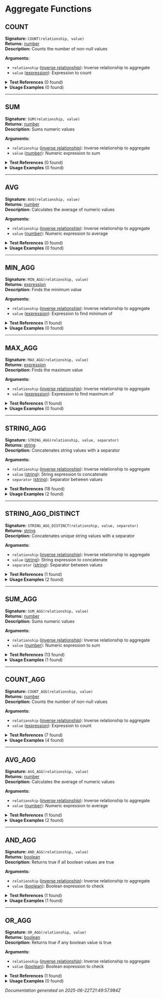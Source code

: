 # Aggregate Functions


## COUNT

**Signature:** `COUNT(relationship, value)`  
**Returns:** [number](../types.md#number)  
**Description:** Counts the number of non-null values

**Arguments:**
- `relationship` ([inverse relationship](../types.md#inverse-relationship)): Inverse relationship to aggregate
- `value` ([expression](../types.md#expression)): Expression to count


<details>
<summary><strong>Test References</strong> (0 found)</summary>

No test references found for this function.
</details>

<details>
<summary><strong>Usage Examples</strong> (0 found)</summary>

No usage examples found for this function.
</details>

---

## SUM

**Signature:** `SUM(relationship, value)`  
**Returns:** [number](../types.md#number)  
**Description:** Sums numeric values

**Arguments:**
- `relationship` ([inverse relationship](../types.md#inverse-relationship)): Inverse relationship to aggregate
- `value` ([number](../types.md#number)): Numeric expression to sum


<details>
<summary><strong>Test References</strong> (0 found)</summary>

No test references found for this function.
</details>

<details>
<summary><strong>Usage Examples</strong> (0 found)</summary>

No usage examples found for this function.
</details>

---

## AVG

**Signature:** `AVG(relationship, value)`  
**Returns:** [number](../types.md#number)  
**Description:** Calculates the average of numeric values

**Arguments:**
- `relationship` ([inverse relationship](../types.md#inverse-relationship)): Inverse relationship to aggregate
- `value` ([number](../types.md#number)): Numeric expression to average


<details>
<summary><strong>Test References</strong> (0 found)</summary>

No test references found for this function.
</details>

<details>
<summary><strong>Usage Examples</strong> (0 found)</summary>

No usage examples found for this function.
</details>

---

## MIN_AGG

**Signature:** `MIN_AGG(relationship, value)`  
**Returns:** [expression](../types.md#expression)  
**Description:** Finds the minimum value

**Arguments:**
- `relationship` ([inverse relationship](../types.md#inverse-relationship)): Inverse relationship to aggregate
- `value` ([expression](../types.md#expression)): Expression to find minimum of


<details>
<summary><strong>Test References</strong> (1 found)</summary>

- **aggregate-functions.test.js** (1 reference)
  - [Line 58](/tests/aggregate-functions.test.js#L58): `const result = evaluateFormula('MIN_AGG(rep_links_submission, commission_percentage)', relationshipContext);`
</details>

<details>
<summary><strong>Usage Examples</strong> (0 found)</summary>

No usage examples found for this function.
</details>

---

## MAX_AGG

**Signature:** `MAX_AGG(relationship, value)`  
**Returns:** [expression](../types.md#expression)  
**Description:** Finds the maximum value

**Arguments:**
- `relationship` ([inverse relationship](../types.md#inverse-relationship)): Inverse relationship to aggregate
- `value` ([expression](../types.md#expression)): Expression to find maximum of


<details>
<summary><strong>Test References</strong> (1 found)</summary>

- **aggregate-functions.test.js** (1 reference)
  - [Line 65](/tests/aggregate-functions.test.js#L65): `const result = evaluateFormula('MAX_AGG(rep_links_submission, commission_percentage)', relationshipContext);`
</details>

<details>
<summary><strong>Usage Examples</strong> (0 found)</summary>

No usage examples found for this function.
</details>

---

## STRING_AGG

**Signature:** `STRING_AGG(relationship, value, separator)`  
**Returns:** [string](../types.md#string)  
**Description:** Concatenates string values with a separator

**Arguments:**
- `relationship` ([inverse relationship](../types.md#inverse-relationship)): Inverse relationship to aggregate
- `value` ([string](../types.md#string)): String expression to concatenate
- `separator` ([string](../types.md#string)): Separator between values


<details>
<summary><strong>Test References</strong> (18 found)</summary>

- **aggregate-functions.test.js** (10 references)
  - [Line 14](/tests/aggregate-functions.test.js#L14): `const result = evaluateFormula('STRING_AGG(rep_links_submission, commission_percentage, ",")', relationshipContext);`
  - [Line 22](/tests/aggregate-functions.test.js#L22): `const result = evaluateFormula('STRING_AGG(rep_links_submission, rep_rel.name, ",")', relationshipContext);`
  - [Line 111](/tests/aggregate-functions.test.js#L111): `const result = evaluateFormula('STRING_AGG(rep_links_submission, rep_rel.name, ",")', relationshipContext);`
  - [Line 126](/tests/aggregate-functions.test.js#L126): `const result = evaluateFormula('STRING_AGG(submissions_merchant.rep_links_submission, rep_rel.name, ",")', relationshipContext);`
  - [Line 177](/tests/aggregate-functions.test.js#L177): `evaluateFormula('STRING_AGG(rela.relb.relc.reld.rele.relf.relg.relh, value, ",")', relationshipContext);`
  - [Line 208](/tests/aggregate-functions.test.js#L208): `const result = evaluateFormula('STRING_AGG(submissions_merchant.locations_merchant.staff_location, name, ",")', relationshipContext);`
  - [Line 225](/tests/aggregate-functions.test.js#L225): `() => evaluateFormula('STRING_AGG(rep_links_submission)', relationshipContext),`
  - [Line 249](/tests/aggregate-functions.test.js#L249): `() => evaluateFormula('STRING_AGG(rep_links_submission, commission_percentage, 123)', relationshipContext),`
  - [Line 269](/tests/aggregate-functions.test.js#L269): `() => evaluateFormula('STRING_AGG(unknown_table.unknown_field, value, ",")', relationshipContext),`
  - [Line 279](/tests/aggregate-functions.test.js#L279): `evaluateFormula('STRING_AGG(rep_links_submission.invalid_relationship, value, ",")', relationshipContext);`

- **compiler-modularization.test.js** (8 references)
  - [Line 156](/tests/compiler-modularization.test.js#L156): `const result = evaluateFormula('STRING_AGG(rep_links, rep_rel.name, ", ")', baseContext);`
  - [Line 182](/tests/compiler-modularization.test.js#L182): `const result1 = evaluateFormula('STRING_AGG(rep_links, rep_rel.name, ", ")', baseContext);`
  - [Line 183](/tests/compiler-modularization.test.js#L183): `const result2 = evaluateFormula('STRING_AGG(rep_links, rep_rel.name, ", ")', baseContext);`
  - [Line 190](/tests/compiler-modularization.test.js#L190): `const result1 = evaluateFormula('STRING_AGG(rep_links, rep_rel.name, ", ")', baseContext);`
  - [Line 191](/tests/compiler-modularization.test.js#L191): `const result2 = evaluateFormula('STRING_AGG(rep_links, rep_rel.rate, ", ")', baseContext);`
  - [Line 221](/tests/compiler-modularization.test.js#L221): `rep_names: evaluateFormula('STRING_AGG(rep_links, rep_rel.name, ", ")', baseContext),`
  - [Line 239](/tests/compiler-modularization.test.js#L239): `complex_calc: evaluateFormula('IF(amount > 100, merchant_rel.name & " - " & STRING_AGG(rep_links, rep_rel.name, ", "), "simple")', baseContext)`
  - [Line 266](/tests/compiler-modularization.test.js#L266): `evaluateFormula('STRING_AGG(unknown_rel, name, ", ")', baseContext);`
</details>

<details>
<summary><strong>Usage Examples</strong> (2 found)</summary>

- **examples/table/submission/business_summary.formula** (1 reference)
  - [Line 1](/examples/table/submission/business_summary.formula#L1): `merchant_rel.business_name & " - $" & STRING(ROUND(amount, 2)) & " - Commission: " & STRING_AGG(rep_links_submission, STRING(commission_percentage) & "%", ", ")`

- **examples/table/submission/rep_analysis.formula** (1 reference)
  - [Line 1](/examples/table/submission/rep_analysis.formula#L1): `IF(AND_AGG(rep_links_submission, commission_percentage > 0), "All reps have commission", "Some reps without commission") & " | High performers: " & STRING_AGG(rep_links_submission, IF(commission_percentage > 5, rep_rel.name, ""), ", ")`
</details>

---

## STRING_AGG_DISTINCT

**Signature:** `STRING_AGG_DISTINCT(relationship, value, separator)`  
**Returns:** [string](../types.md#string)  
**Description:** Concatenates unique string values with a separator

**Arguments:**
- `relationship` ([inverse relationship](../types.md#inverse-relationship)): Inverse relationship to aggregate
- `value` ([string](../types.md#string)): String expression to concatenate
- `separator` ([string](../types.md#string)): Separator between values


<details>
<summary><strong>Test References</strong> (1 found)</summary>

- **aggregate-functions.test.js** (1 reference)
  - [Line 29](/tests/aggregate-functions.test.js#L29): `const result = evaluateFormula('STRING_AGG_DISTINCT(rep_links_submission, commission_percentage, "|")', relationshipContext);`
</details>

<details>
<summary><strong>Usage Examples</strong> (2 found)</summary>

- **examples/table/merchant/all_reps_on_a_merchant.formula** (1 reference)
  - [Line 1](/examples/table/merchant/all_reps_on_a_merchant.formula#L1): `STRING_AGG_DISTINCT(submissions_merchant.rep_links_submission, rep_rel.name, ",")`

- **examples/table/submission/commission_breakdown.formula** (1 reference)
  - [Line 1](/examples/table/submission/commission_breakdown.formula#L1): `STRING_AGG_DISTINCT(rep_links_submission, STRING(commission_percentage) & "%", " | ")`
</details>

---

## SUM_AGG

**Signature:** `SUM_AGG(relationship, value)`  
**Returns:** [number](../types.md#number)  
**Description:** Sums numeric values

**Arguments:**
- `relationship` ([inverse relationship](../types.md#inverse-relationship)): Inverse relationship to aggregate
- `value` ([number](../types.md#number)): Numeric expression to sum


<details>
<summary><strong>Test References</strong> (13 found)</summary>

- **aggregate-functions.test.js** (13 references)
  - [Line 37](/tests/aggregate-functions.test.js#L37): `const result = evaluateFormula('SUM_AGG(rep_links_submission, commission_percentage)', relationshipContext);`
  - [Line 88](/tests/aggregate-functions.test.js#L88): `const result = evaluateFormula('SUM_AGG(rep_links_submission, commission_percentage) + COUNT_AGG(rep_links_submission, commission_percentage)', relationshipContext);`
  - [Line 96](/tests/aggregate-functions.test.js#L96): `const result = evaluateFormula('SUM_AGG(rep_links_submission, commission_percentage) + COUNT_AGG(documents_submission, size)', relationshipContext);`
  - [Line 104](/tests/aggregate-functions.test.js#L104): `const result = evaluateFormula('IF(SUM_AGG(rep_links_submission, commission_percentage) > 100, "High Commission", "Low Commission")', relationshipContext);`
  - [Line 160](/tests/aggregate-functions.test.js#L160): `const result = evaluateFormula('SUM_AGG(submissions_merchant.rep_links_submission, commission_percentage)', relationshipContext);`
  - [Line 193](/tests/aggregate-functions.test.js#L193): `const result = evaluateFormula('IF(SUM_AGG(submissions_merchant.rep_links_submission, commission_percentage) > 100, "High", "Low")', relationshipContext);`
  - [Line 233](/tests/aggregate-functions.test.js#L233): `() => evaluateFormula('SUM_AGG(rep_links_submission)', relationshipContext),`
  - [Line 241](/tests/aggregate-functions.test.js#L241): `() => evaluateFormula('SUM_AGG(unknown_relationship, amount)', relationshipContext),`
  - [Line 257](/tests/aggregate-functions.test.js#L257): `() => evaluateFormula('SUM_AGG("not_a_relationship", commission_percentage)', relationshipContext),`
  - [Line 294](/tests/aggregate-functions.test.js#L294): `const result = evaluateFormula('"Total: " & STRING(SUM_AGG(rep_links_submission, commission_percentage))', relationshipContext);`
  - [Line 300](/tests/aggregate-functions.test.js#L300): `const result = evaluateFormula('SUM_AGG(rep_links_submission, commission_percentage) > 50', relationshipContext);`
  - [Line 325](/tests/aggregate-functions.test.js#L325): `const result = evaluateFormula('SUM_AGG(submissions_merchant.rep_links_submission, commission_percentage) > 100', relationshipContext);`
  - [Line 339](/tests/aggregate-functions.test.js#L339): `const result = evaluateFormula('SUM_AGG(submissions_merchant.rep_links_submission, commission_percentage) + COUNT_AGG(submissions_merchant.documents_submission, size)', relationshipContext);`
</details>

<details>
<summary><strong>Usage Examples</strong> (1 found)</summary>

- **examples/table/submission/financial_metrics.formula** (1 reference)
  - [Line 1](/examples/table/submission/financial_metrics.formula#L1): `ROUND(amount * SUM_AGG(rep_links_submission, commission_percentage) / 100, 2)`
</details>

---

## COUNT_AGG

**Signature:** `COUNT_AGG(relationship, value)`  
**Returns:** [number](../types.md#number)  
**Description:** Counts the number of non-null values

**Arguments:**
- `relationship` ([inverse relationship](../types.md#inverse-relationship)): Inverse relationship to aggregate
- `value` ([expression](../types.md#expression)): Expression to count


<details>
<summary><strong>Test References</strong> (7 found)</summary>

- **aggregate-functions.test.js** (6 references)
  - [Line 44](/tests/aggregate-functions.test.js#L44): `const result = evaluateFormula('COUNT_AGG(rep_links_submission, commission_percentage)', relationshipContext);`
  - [Line 88](/tests/aggregate-functions.test.js#L88): `const result = evaluateFormula('SUM_AGG(rep_links_submission, commission_percentage) + COUNT_AGG(rep_links_submission, commission_percentage)', relationshipContext);`
  - [Line 96](/tests/aggregate-functions.test.js#L96): `const result = evaluateFormula('SUM_AGG(rep_links_submission, commission_percentage) + COUNT_AGG(documents_submission, size)', relationshipContext);`
  - [Line 146](/tests/aggregate-functions.test.js#L146): `const result = evaluateFormula('COUNT_AGG(submissions_merchant.rep_links_submission, rep_rel.id)', relationshipContext);`
  - [Line 311](/tests/aggregate-functions.test.js#L311): `const result = evaluateFormula('"Total reps: " & STRING(COUNT_AGG(submissions_merchant.rep_links_submission, rep_rel.id))', relationshipContext);`
  - [Line 339](/tests/aggregate-functions.test.js#L339): `const result = evaluateFormula('SUM_AGG(submissions_merchant.rep_links_submission, commission_percentage) + COUNT_AGG(submissions_merchant.documents_submission, size)', relationshipContext);`

- **compiler-modularization.test.js** (1 reference)
  - [Line 222](/tests/compiler-modularization.test.js#L222): `rep_count: evaluateFormula('COUNT_AGG(rep_links, rep_rel.id)', baseContext),`
</details>

<details>
<summary><strong>Usage Examples</strong> (4 found)</summary>

- **examples/table/submission/comprehensive_dashboard.formula** (1 reference)
  - [Line 1](/examples/table/submission/comprehensive_dashboard.formula#L1): `merchant_rel.business_name & " | $" & STRING(ROUND(amount, 0)) & " | " & STRING(COUNT_AGG(rep_links_submission, rep)) & " reps | " & STRING(DATEDIF(created_at, TODAY(), "days")) & "d old | " & UPPER(status) & " | Q" & STRING(CEILING(MONTH(created_at) / 3)) & "/" & STRING(YEAR(created_at))`

- **examples/table/submission/multi_level_demo.formula** (1 reference)
  - [Line 1](/examples/table/submission/multi_level_demo.formula#L1): `"Submission " & STRING(amount) & " with " & STRING(COUNT_AGG(rep_links_submission, commission_percentage)) & " rep commissions"`

- **examples/table/submission/null_safety_check.formula** (1 reference)
  - [Line 1](/examples/table/submission/null_safety_check.formula#L1): `IF(ISNULL(merchant_rel.business_name), "NO MERCHANT", merchant_rel.business_name) & " | Amount: " & IF(ISNULL(amount), "N/A", STRING(amount)) & " | Reps: " & STRING(IF(ISNULL(COUNT_AGG(rep_links_submission, id)), 0, COUNT_AGG(rep_links_submission, id)))`

- **examples/table/submission/risk_assessment.formula** (1 reference)
  - [Line 1](/examples/table/submission/risk_assessment.formula#L1): `IF(amount > 100000, "HIGH RISK", IF(amount > 50000, "MEDIUM RISK", "LOW RISK")) & " | " & merchant_rel.business_name & " | Reps: " & STRING(COUNT_AGG(rep_links_submission, rep))`
</details>

---

## AVG_AGG

**Signature:** `AVG_AGG(relationship, value)`  
**Returns:** [number](../types.md#number)  
**Description:** Calculates the average of numeric values

**Arguments:**
- `relationship` ([inverse relationship](../types.md#inverse-relationship)): Inverse relationship to aggregate
- `value` ([number](../types.md#number)): Numeric expression to average


<details>
<summary><strong>Test References</strong> (1 found)</summary>

- **aggregate-functions.test.js** (1 reference)
  - [Line 51](/tests/aggregate-functions.test.js#L51): `const result = evaluateFormula('AVG_AGG(rep_links_submission, commission_percentage)', relationshipContext);`
</details>

<details>
<summary><strong>Usage Examples</strong> (2 found)</summary>

- **examples/table/submission/advanced_math.formula** (1 reference)
  - [Line 1](/examples/table/submission/advanced_math.formula#L1): `ROUND(CEILING(amount / 1000) * FLOOR(AVG_AGG(rep_links_submission, commission_percentage)) + ABS(DATEDIF(created_at, updated_at, "days")) * 0.5, 2)`

- **examples/table/submission/performance_score.formula** (1 reference)
  - [Line 1](/examples/table/submission/performance_score.formula#L1): `ROUND(MIN(100, MAX(0, (amount / 1000) * 10 + AVG_AGG(rep_links_submission, commission_percentage) - DATEDIF(created_at, TODAY(), "days") * 0.1)), 1)`
</details>

---

## AND_AGG

**Signature:** `AND_AGG(relationship, value)`  
**Returns:** [boolean](../types.md#boolean)  
**Description:** Returns true if all boolean values are true

**Arguments:**
- `relationship` ([inverse relationship](../types.md#inverse-relationship)): Inverse relationship to aggregate
- `value` ([boolean](../types.md#boolean)): Boolean expression to check


<details>
<summary><strong>Test References</strong> (1 found)</summary>

- **aggregate-functions.test.js** (1 reference)
  - [Line 73](/tests/aggregate-functions.test.js#L73): `const result = evaluateFormula('AND_AGG(rep_links_submission, commission_percentage > 0)', relationshipContext);`
</details>

<details>
<summary><strong>Usage Examples</strong> (1 found)</summary>

- **examples/table/submission/rep_analysis.formula** (1 reference)
  - [Line 1](/examples/table/submission/rep_analysis.formula#L1): `IF(AND_AGG(rep_links_submission, commission_percentage > 0), "All reps have commission", "Some reps without commission") & " | High performers: " & STRING_AGG(rep_links_submission, IF(commission_percentage > 5, rep_rel.name, ""), ", ")`
</details>

---

## OR_AGG

**Signature:** `OR_AGG(relationship, value)`  
**Returns:** [boolean](../types.md#boolean)  
**Description:** Returns true if any boolean value is true

**Arguments:**
- `relationship` ([inverse relationship](../types.md#inverse-relationship)): Inverse relationship to aggregate
- `value` ([boolean](../types.md#boolean)): Boolean expression to check


<details>
<summary><strong>Test References</strong> (1 found)</summary>

- **aggregate-functions.test.js** (1 reference)
  - [Line 80](/tests/aggregate-functions.test.js#L80): `const result = evaluateFormula('OR_AGG(rep_links_submission, commission_percentage > 10)', relationshipContext);`
</details>

<details>
<summary><strong>Usage Examples</strong> (0 found)</summary>

No usage examples found for this function.
</details>


*Documentation generated on 2025-06-22T21:49:57.984Z*
